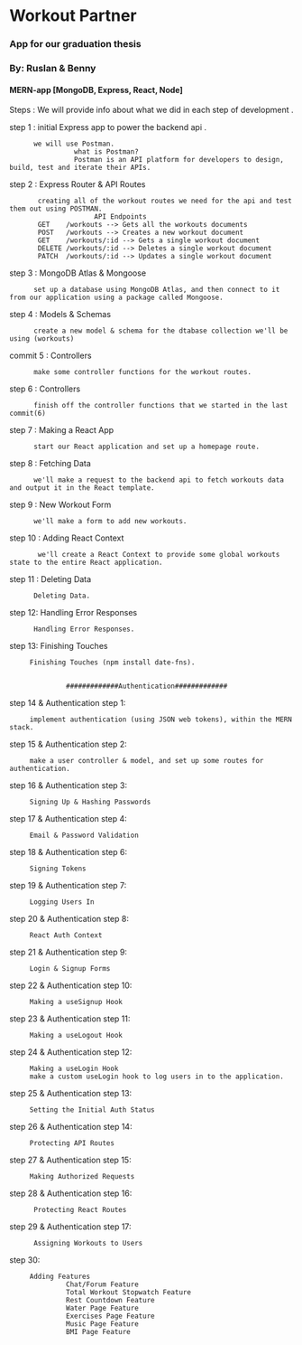 # Workout Partner
### App for our graduation thesis
### By: Ruslan & Benny


#### MERN-app [MongoDB, Express, React, Node]



Steps :
         We will provide info about what we did in each step of development .


step 1 : initial Express app to power the backend api .
          
          we will use Postman.
                    what is Postman?
                    Postman is an API platform for developers to design, build, test and iterate their APIs.
    
          
          
          
          
step 2 : Express Router & API Routes




           creating all of the workout routes we need for the api and test them out using POSTMAN.
                         API Endpoints
           GET    /workouts --> Gets all the workouts documents
           POST   /workouts --> Creates a new workout document 
           GET    /workouts/:id --> Gets a single workout document
           DELETE /workouts/:id --> Deletes a single workout document
           PATCH  /workouts/:id --> Updates a single workout document
           
step 3 : MongoDB Atlas & Mongoose
                               
          set up a database using MongoDB Atlas, and then connect to it from our application using a package called Mongoose.

step 4 : Models & Schemas

          create a new model & schema for the dtabase collection we'll be using (workouts)
          
commit 5 : Controllers 

          make some controller functions for the workout routes.
          
step 6 : Controllers

          finish off the controller functions that we started in the last commit(6)

step 7 : Making a React App 

          start our React application and set up a homepage route.
    
step 8 : Fetching Data
          
          we'll make a request to the backend api to fetch workouts data and output it in the React template.

step 9 : New Workout Form

          we'll make a form to add new workouts.

step 10 : Adding React Context

           we'll create a React Context to provide some global workouts state to the entire React application.
           
step 11 : Deleting Data
          
          Deleting Data.
          
step 12: Handling Error Responses

          Handling Error Responses.

step 13: Finishing Touches
         
         Finishing Touches (npm install date-fns).


                  #############Authentication#############
                  
step 14 & Authentication step 1:

         implement authentication (using JSON web tokens), within the MERN stack.
         
step 15 & Authentication step 2:

         make a user controller & model, and set up some routes for authentication.

step 16 & Authentication step 3:

         Signing Up & Hashing Passwords

step 17 & Authentication step 4:

         Email & Password Validation

step 18 & Authentication step 6:

         Signing Tokens

step 19 & Authentication step 7:

         Logging Users In

step 20 & Authentication step 8:

         React Auth Context

step 21 & Authentication step 9:

         Login & Signup Forms

step 22 & Authentication step 10:

         Making a useSignup Hook

step 23 & Authentication step 11:

         Making a useLogout Hook
         
step 24 & Authentication step 12:

         Making a useLogin Hook
         make a custom useLogin hook to log users in to the application.

step 25 & Authentication step 13:

         Setting the Initial Auth Status

step 26 & Authentication step 14:

         Protecting API Routes

step 27 & Authentication step 15:

         Making Authorized Requests

step 28 & Authentication step 16:

          Protecting React Routes

step 29 & Authentication step 17:

          Assigning Workouts to Users

step 30:

         Adding Features
                  Chat/Forum Feature
                  Total Workout Stopwatch Feature
                  Rest Countdown Feature
                  Water Page Feature
                  Exercises Page Feature
                  Music Page Feature
                  BMI Page Feature
         
